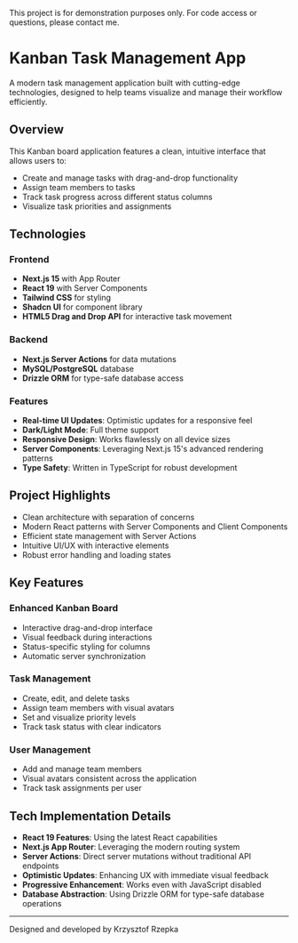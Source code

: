 This project is for demonstration purposes only. For code access or questions, please contact me.

# Kanban Task Management App

A modern task management application built with cutting-edge technologies, designed to help teams visualize and manage their workflow efficiently.

## Overview

This Kanban board application features a clean, intuitive interface that allows users to:
- Create and manage tasks with drag-and-drop functionality
- Assign team members to tasks
- Track task progress across different status columns
- Visualize task priorities and assignments

## Technologies

### Frontend
- **Next.js 15** with App Router
- **React 19** with Server Components
- **Tailwind CSS** for styling
- **Shadcn UI** for component library
- **HTML5 Drag and Drop API** for interactive task movement

### Backend
- **Next.js Server Actions** for data mutations
- **MySQL/PostgreSQL** database
- **Drizzle ORM** for type-safe database access

### Features
- **Real-time UI Updates**: Optimistic updates for a responsive feel
- **Dark/Light Mode**: Full theme support
- **Responsive Design**: Works flawlessly on all device sizes
- **Server Components**: Leveraging Next.js 15's advanced rendering patterns
- **Type Safety**: Written in TypeScript for robust development

## Project Highlights

- Clean architecture with separation of concerns
- Modern React patterns with Server Components and Client Components
- Efficient state management with Server Actions
- Intuitive UI/UX with interactive elements
- Robust error handling and loading states


## Key Features

### Enhanced Kanban Board
- Interactive drag-and-drop interface
- Visual feedback during interactions
- Status-specific styling for columns
- Automatic server synchronization

### Task Management
- Create, edit, and delete tasks
- Assign team members with visual avatars
- Set and visualize priority levels
- Track task status with clear indicators

### User Management
- Add and manage team members
- Visual avatars consistent across the application
- Track task assignments per user

## Tech Implementation Details

- **React 19 Features**: Using the latest React capabilities
- **Next.js App Router**: Leveraging the modern routing system
- **Server Actions**: Direct server mutations without traditional API endpoints
- **Optimistic Updates**: Enhancing UX with immediate visual feedback
- **Progressive Enhancement**: Works even with JavaScript disabled
- **Database Abstraction**: Using Drizzle ORM for type-safe database operations

---

Designed and developed by Krzysztof Rzepka
